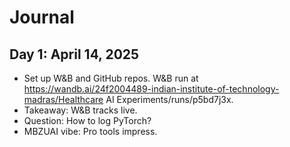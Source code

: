 # Journal
## Day 1: April 14, 2025
- Set up W&B and GitHub repos. W&B run at https://wandb.ai/24f2004489-indian-institute-of-technology-madras/Healthcare AI Experiments/runs/p5bd7j3x.
- Takeaway: W&B tracks live.
- Question: How to log PyTorch?
- MBZUAI vibe: Pro tools impress.
